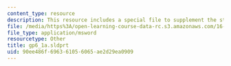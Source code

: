 ```yaml
---
content_type: resource
description: This resource includes a special file to supplement the student work.
file: /media/https%3A/open-learning-course-data-rc.s3.amazonaws.com/16-810-engineering-design-and-rapid-prototyping-january-iap-2005/90ee486f696361056065ae2d29ea0909_gp6_1a.sldprt
file_type: application/msword
resourcetype: Other
title: gp6_1a.sldprt
uid: 90ee486f-6963-6105-6065-ae2d29ea0909
---
```

